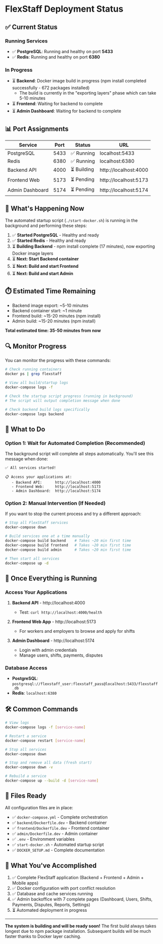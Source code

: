 # FlexStaff Deployment Status

## ✅ Current Status

### Running Services
- ✅ **PostgreSQL**: Running and healthy on port **5433**
- ✅ **Redis**: Running and healthy on port **6380**

### In Progress
- ⏳ **Backend**: Docker image build in progress (npm install completed successfully - 672 packages installed)
  - The build is currently in the "exporting layers" phase which can take 5-10 minutes
- ⏳ **Frontend**: Waiting for backend to complete
- ⏳ **Admin Dashboard**: Waiting for backend to complete

## 📊 Port Assignments

| Service | Port | Status | URL |
|---------|------|--------|-----|
| PostgreSQL | 5433 | ✅ Running | localhost:5433 |
| Redis | 6380 | ✅ Running | localhost:6380 |
| Backend API | 4000 | ⏳ Building | http://localhost:4000 |
| Frontend Web | 5173 | ⏳ Pending | http://localhost:5173 |
| Admin Dashboard | 5174 | ⏳ Pending | http://localhost:5174 |

## 🚀 What's Happening Now

The automated startup script (`./start-docker.sh`) is running in the background and performing these steps:

1. ✅ **Started PostgreSQL** - Healthy and ready
2. ✅ **Started Redis** - Healthy and ready
3. ⏳ **Building Backend** - npm install complete (17 minutes), now exporting Docker image layers
4. ⏳ **Next: Start Backend container**
5. ⏳ **Next: Build and start Frontend**
6. ⏳ **Next: Build and start Admin**

## ⏱️ Estimated Time Remaining

- Backend image export: ~5-10 minutes
- Backend container start: ~1 minute
- Frontend build: ~15-20 minutes (npm install)
- Admin build: ~15-20 minutes (npm install)

**Total estimated time: 35-50 minutes from now**

## 🔍 Monitor Progress

You can monitor the progress with these commands:

```bash
# Check running containers
docker ps | grep flexstaff

# View all build/startup logs
docker-compose logs -f

# Check the startup script progress (running in background)
# The script will output completion message when done

# Check backend build logs specifically
docker-compose logs backend
```

## 📝 What to Do

### Option 1: Wait for Automated Completion (Recommended)
The background script will complete all steps automatically. You'll see this message when done:
```
✅ All services started!

📋 Access your applications at:
   - Backend API:      http://localhost:4000
   - Frontend Web:     http://localhost:5173
   - Admin Dashboard:  http://localhost:5174
```

### Option 2: Manual Intervention (If Needed)
If you want to stop the current process and try a different approach:

```bash
# Stop all FlexStaff services
docker-compose down

# Build services one at a time manually
docker-compose build backend    # Takes ~20 min first time
docker-compose build frontend   # Takes ~20 min first time
docker-compose build admin      # Takes ~20 min first time

# Then start all services
docker-compose up -d
```

## 🎯 Once Everything is Running

### Access Your Applications

1. **Backend API** - http://localhost:4000
   - Test: `curl http://localhost:4000/health`

2. **Frontend Web App** - http://localhost:5173
   - For workers and employers to browse and apply for shifts

3. **Admin Dashboard** - http://localhost:5174
   - Login with admin credentials
   - Manage users, shifts, payments, disputes

### Database Access

- **PostgreSQL**: `postgresql://flexstaff_user:flexstaff_pass@localhost:5433/flexstaff_db`
- **Redis**: `localhost:6380`

## 🛠️ Common Commands

```bash
# View logs
docker-compose logs -f [service-name]

# Restart a service
docker-compose restart [service-name]

# Stop all services
docker-compose down

# Stop and remove all data (fresh start)
docker-compose down -v

# Rebuild a service
docker-compose up --build -d [service-name]
```

## 📂 Files Ready

All configuration files are in place:
- ✅ `docker-compose.yml` - Complete orchestration
- ✅ `backend/Dockerfile.dev` - Backend container
- ✅ `frontend/Dockerfile.dev` - Frontend container
- ✅ `admin/Dockerfile.dev` - Admin container
- ✅ `.env` - Environment variables
- ✅ `start-docker.sh` - Automated startup script
- ✅ `DOCKER_SETUP.md` - Complete documentation

## 🎉 What You've Accomplished

1. ✅ Complete FlexStaff application (Backend + Frontend + Admin + Mobile apps)
2. ✅ Docker configuration with port conflict resolution
3. ✅ Database and cache services running
4. ✅ Admin backoffice with 7 complete pages (Dashboard, Users, Shifts, Payments, Disputes, Reports, Settings)
5. ⏳ Automated deployment in progress

---

**The system is building and will be ready soon!** The first build always takes longest due to npm package installation. Subsequent builds will be much faster thanks to Docker layer caching.
